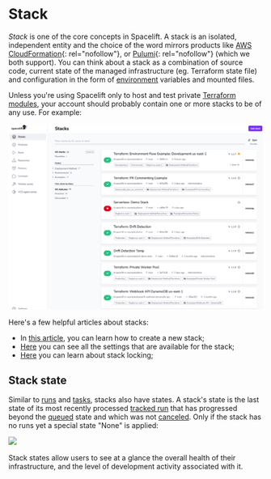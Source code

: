 # Stack

_Stack_ is one of the core concepts in Spacelift. A stack is an isolated, independent entity and the choice of the word mirrors products like [AWS CloudFormation](https://docs.aws.amazon.com/AWSCloudFormation/latest/UserGuide/stacks.html){: rel="nofollow"}, or [Pulumi](https://www.pulumi.com/docs/intro/concepts/stack/){: rel="nofollow"} (which we both support). You can think about a stack as a combination of source code, current state of the managed infrastructure (eg. Terraform state file) and configuration in the form of [environment](../configuration/environment.md) variables and mounted files.

Unless you're using Spacelift only to host and test private [Terraform modules](../../vendors/terraform/module-registry.md), your account should probably contain one or more stacks to be of any use. For example:

![](<../../assets/screenshots/Screen Shot 2022-06-29 at 2.47.11 PM.png>)

Here's a few helpful articles about stacks:

- In [this article](creating-a-stack.md), you can learn how to create a new stack;
- [Here](stack-settings.md) you can see all the settings that are available for the stack;
- [Here](stack-locking.md#stack-locking) you can learn about stack locking;

## Stack state

Similar to [runs](../run/README.md) and [tasks](../run/task.md), stacks also have states.
A stack's state is the last state of its most recently processed [tracked run](../run/README.md#where-do-runs-come-from) that has progressed beyond the [queued](../run/README.md#queued) state and which was not [canceled](../run/README.md#canceled).
Only if the stack has no runs yet a special state "None" is applied:

![](<../../assets/screenshots/Stacks_·_spacelift-io (1).png>)

Stack states allow users to see at a glance the overall health of their infrastructure, and the level of development activity associated with it.
